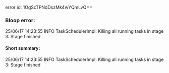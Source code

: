 error id: 1OgScTPNdDszMk4wYQmLvQ==
### Bloop error:

25/06/17 14:23:55 INFO TaskSchedulerImpl: Killing all running tasks in stage 3: Stage finished
#### Short summary: 

25/06/17 14:23:55 INFO TaskSchedulerImpl: Killing all running tasks in stage 3: Stage finished